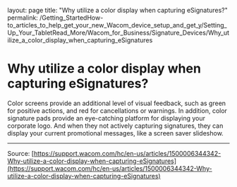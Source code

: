 layout: page
title: "Why utilize a color display when capturing eSignatures?"
permalink: /Getting_StartedHow-to_articles_to_help_get_your_new_Wacom_device_setup_and_get_y/Setting_Up_Your_TabletRead_More/Wacom_for_Business/Signature_Devices/Why_utilize_a_color_display_when_capturing_eSignatures

# Why utilize a color display when capturing eSignatures?

Color screens provide an additional level of visual feedback, such as green for positive actions, and red for cancellations or warnings. In addition, color signature pads provide an eye-catching platform for displaying your corporate logo. And when they not actively capturing signatures, they can display your current promotional messages, like a screen saver slideshow.

---
Source: [https://support.wacom.com/hc/en-us/articles/1500006344342-Why-utilize-a-color-display-when-capturing-eSignatures](https://support.wacom.com/hc/en-us/articles/1500006344342-Why-utilize-a-color-display-when-capturing-eSignatures)
